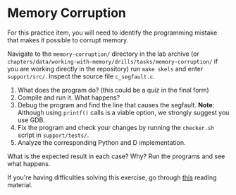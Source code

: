 # Memory Corruption

For this practice item, you will need to identify the programming mistake that makes it possible to corrupt memory.

Navigate to the `memory-corruption/` directory in the lab archive (or `chapters/data/working-with-memory/drills/tasks/memory-corruption/` if you are working directly in the repository) run `make skels` and enter `support/src/`.
Inspect the source file `c_segfault.c`.

1. What does the program do? (this could be a quiz in the final form)
1. Compile and run it.
   What happens?
1. Debug the program and find the line that causes the segfault.
   **Note**: Although using `printf()` calls is a viable option, we strongly suggest you use GDB.
1. Fix the program and check your changes by running the `checker.sh` script in `support/tests/`.
1. Analyze the corresponding Python and D implementation.

What is the expected result in each case?
Why?
Run the programs and see what happens.

If you're having difficulties solving this exercise, go through [this](../../../reading/working-with-memory.md) reading material.
